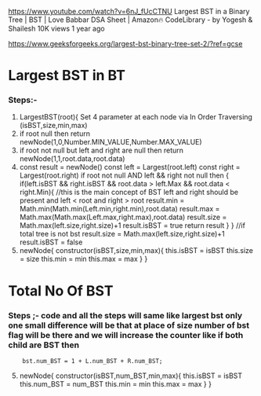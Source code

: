 https://www.youtube.com/watch?v=6nJ_fUcCTNU
Largest BST in a Binary Tree | BST | Love Babbar DSA Sheet | Amazon🔥
CodeLibrary - by Yogesh & Shailesh
10K views
1 year ago

https://www.geeksforgeeks.org/largest-bst-binary-tree-set-2/?ref=gcse

# Largest BST in BT
### Steps:-


1. LargestBST(root){
    Set 4 parameter at each node via In Order Traversing (isBST,size,min,max)
2. if root null then 
        return newNode(1,0,Number.MIN_VALUE,Number.MAX_VALUE)
3. if root not null but left and right are null then 
        return newNode(1,1,root.data,root.data)
4. const result = newNode()
    const left = Largest(root.left)
    const right = Largest(root.right)
    if root not null AND  left && right not null then {
        if(left.isBST && right.isBST && root.data > left.Max && root.data < right.Min){
            //this is the main concept of BST left and right should be present and left < root and right > root 
            result.min = Math.min(Math.min(Left.min,right.min),root.data)
            result.max = Math.max(Math.max(Left.max,right.max),root.data)
            result.size = Math.max(left.size,right.size)+1
            result.isBST = true
            return result
        }
    }
    //if total tree is not bst 
    result.size = Math.max(left.size,right.size)+1
    result.isBST = false
5. newNode{
    constructor(isBST,size,min,max){
        this.isBST = isBST
        this.size = size
        this.min = min
        this.max = max
    }
}

# Total No Of BST 
### Steps ;- code and all the steps will same like largest bst only one small difference will be that at place of size number of bst flag will be there and we will increase the counter like if both child are BST then 
        bst.num_BST = 1 + L.num_BST + R.num_BST;
5. newNode{
    constructor(isBST,num_BST,min,max){
        this.isBST = isBST
        this.num_BST = num_BST
        this.min = min
        this.max = max
    }
}
